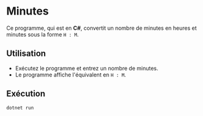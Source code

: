 # Minutes

Ce programme, qui est en **C#**, convertit un nombre de minutes en heures et minutes sous la forme `H : M`.

## Utilisation

- Exécutez le programme et entrez un nombre de minutes.
- Le programme affiche l'équivalent en `H : M`.

## Exécution

```dotnet run```